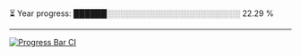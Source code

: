 
⏳ Year progress: ██████░░░░░░░░░░░░░░░░░░░░░░░░ 22.29 %

---

[![Progress Bar CI](https://github.com/thatoranzhevyy/thatoranzhevyy/actions/workflows/node.js.yml/badge.svg)](https://github.com/thatoranzhevyy/thatoranzhevyy/actions/workflows/node.js.yml)

